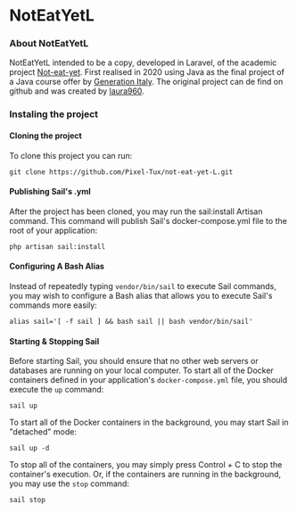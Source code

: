 # NotEatYetL
### About NotEatYetL

NotEatYetL intended to be a copy, developed in Laravel, of the academic project [Not-eat-yet]((https://github.com/laura960/not-eat-yet)).
First realised in 2020 using Java as the final project of a Java course offer by [Generation Italy](https://italy.generation.org/).
The original project can de find on github and was created by [laura960](https://github.com/laura960).
### Instaling the project
#### Cloning the project
To clone this project you can run:
```shell
git clone https://github.com/Pixel-Tux/not-eat-yet-L.git
```
#### Publishing Sail's .yml
After the project has been cloned, you may run the sail:install Artisan command. This command will publish Sail's docker-compose.yml file to the
root of your application:
```shell
php artisan sail:install
```
#### Configuring A Bash Alias
Instead of repeatedly typing `vendor/bin/sail` to execute Sail commands, you may wish to configure a Bash alias that allows you to execute
Sail's commands more easily:
```shell
alias sail='[ -f sail ] && bash sail || bash vendor/bin/sail'
```

#### Starting & Stopping Sail
Before starting Sail, you should ensure that no other web servers or databases are running on your local computer. To start all of the
Docker containers defined in your application's `docker-compose.yml` file, you should execute the `up` command:
```shell
sail up
```
To start all of the Docker containers in the background, you may start Sail in "detached" mode:
```shell
sail up -d
```
To stop all of the containers, you may simply press Control + C to stop the container's execution. Or, if the containers are running in
the background, you may use the `stop` command:
```shell
sail stop
```
